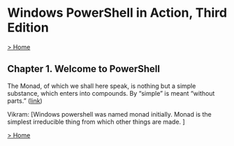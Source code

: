 # Windows PowerShell in Action, Third Edition

[> Home](../README.md)
## Chapter 1. Welcome to PowerShell



The Monad, of which we shall here speak, is nothing but a simple substance, which enters into compounds. By “simple” is meant “without parts.” ([link](https://learning.oreilly.com/library/view/-/9781633430297/kindle_split_011.html#3712bc53-c7ec-4344-af36-3425b31eaedc))


Vikram: [Windows powershell was named monad initially. Monad is the simplest irreducible thing from which other things are made. ]

[> Home](../README.md)